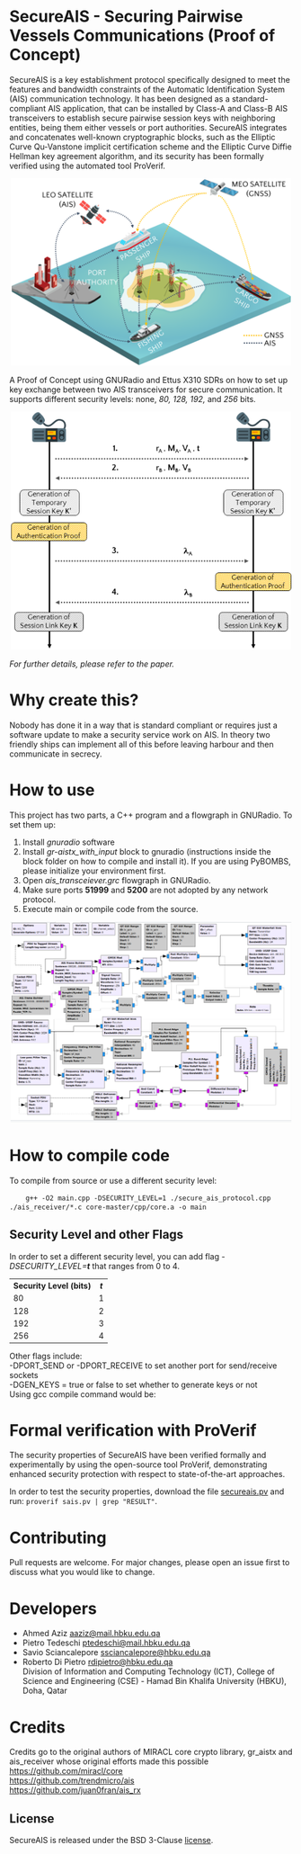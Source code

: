 # SecureAIS - Securing Pairwise Vessels Communications (Proof of Concept)
SecureAIS is a key establishment protocol specifically designed to meet the features and bandwidth constraints of the Automatic Identification System (AIS) communication technology. It has been designed as a standard-compliant AIS application, that can be installed by Class-A and Class-B AIS transceivers to establish secure pairwise session keys with neighboring entities, being them either vessels or port authorities. SecureAIS integrates and concatenates well-known cryptographic blocks, such as the Elliptic Curve Qu-Vanstone implicit certification scheme and the Elliptic Curve Diffie Hellman key agreement algorithm, and its security has been formally verified using the automated tool ProVerif.

<p align="center">
     <img alt="ais_tranceiver_flowgraph" src="./images/scenario.png" width="500">
</p>

A Proof of Concept using GNURadio and Ettus X310 SDRs on how to set up key exchange between two AIS transceivers for secure communication. It supports different security levels: none, <i>80, 128, 192,</i> and <i>256</i> bits.

<p align="center">
     <img alt="ais_tranceiver_flowgraph" src="./images/key-agr.png" width="500">
</p>

<i>For further details, please refer to the paper.</i>

# Why create this?
Nobody has done it in a way that is standard compliant or requires just a software update to make a security service work on AIS. In theory two friendly ships can implement all of this before leaving harbour and then communicate in secrecy.

# How to use
This project has two parts, a C++ program and a flowgraph in GNURadio. To set them up: </br>
1) Install <i>gnuradio</i> software <br />
2) Install <i>gr-aistx_with_input</i> block to gnuradio (instructions inside the block folder on how to compile and install it). If you are using PyBOMBS, please initialize your environment first. <br />
3) Open <i>ais_transceiever.grc</i> flowgraph in GNURadio.  <br />
4) Make sure ports <b>51999</b> and <b>5200</b> are not adopted by any network protocol. <br />
5) Execute main or compile code from the source.<br />

<p align="center">
     <img alt="ais_tranceiver_flowgraph" src="./images/ais_tranceiver_flowgraph.png" width="500">
</p>

# How to compile code
To compile from source or use a different security level:
```
    g++ -O2 main.cpp -DSECURITY_LEVEL=1 ./secure_ais_protocol.cpp ./ais_receiver/*.c core-master/cpp/core.a -o main
```
## Security Level and other Flags
In order to set a different security level, you can add flag <i>-DSECURITY_LEVEL=<b>t</b></i> that ranges from 0 to 4.

<table>
  <tr>
    <th><b>Security Level (bits)</b></th>
    <th><i><b>t</b></i></th>
  </tr>
  <tr>
    <td>80</td>
    <td>1</td>
  </tr>
  <tr>
    <td>128</td>
    <td>2</td>
  </tr>
  <tr>
    <td>192</td>
    <td>3</td>
  </tr>
  <tr>
    <td>256</td>
    <td>4</td>
  </tr>
</table>

Other flags include: <br />
    -DPORT_SEND or -DPORT_RECEIVE to set another port for send/receive sockets <br />
    -DGEN_KEYS = true or false to set whether to generate keys or not <br />
Using gcc compile command would be: <br />

# Formal verification with ProVerif
The security properties of SecureAIS have been verified formally and experimentally by using the open-source tool ProVerif, demonstrating enhanced security protection with respect to state-of-the-art approaches.

In order to test the security properties, download the file <a href="sais.pv">secureais.pv</a> and run: `proverif sais.pv | grep "RESULT"`.


# Contributing
Pull requests are welcome. For major changes, please open an issue first to discuss what you would like to change.

# Developers
- Ahmed Aziz             <aaziz@mail.hbku.edu.qa><br />
- Pietro Tedeschi        <ptedeschi@mail.hbku.edu.qa><br />
- Savio Sciancalepore    <ssciancalepore@hbku.edu.qa><br />
- Roberto Di Pietro      <rdipietro@hbku.edu.qa><br />
Division of Information and Computing Technology (ICT), College of Science and Engineering (CSE) - Hamad Bin Khalifa University (HBKU), Doha, Qatar<br />

# Credits
Credits go to the original authors of MIRACL core crypto library, gr_aistx and ais_receiver whose original efforts made this possible
<br />
https://github.com/miracl/core  <br />
https://github.com/trendmicro/ais   <br />
https://github.com/juan0fran/ais_rx <br />

## License
SecureAIS is released under the BSD 3-Clause <a href="LICENSE">license</a>.
